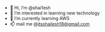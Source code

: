 - 👋 Hi, I’m @shai1esh
- 👀 I’m interested in learning new technology
- 🌱 I’m currently learning AWS
- 📫 mail me @itsshailesh18@gmail.com

<!---
shai1esh/shai1esh is a ✨ special ✨ repository because its `README.md` (this file) appears on your GitHub profile.
You can click the Preview link to take a look at your changes.
--->
